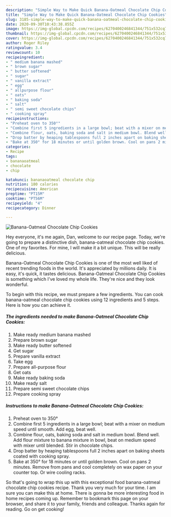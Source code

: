 ```yaml
---
description: "Simple Way to Make Quick Banana-Oatmeal Chocolate Chip Cookies"
title: "Simple Way to Make Quick Banana-Oatmeal Chocolate Chip Cookies"
slug: 3185-simple-way-to-make-quick-banana-oatmeal-chocolate-chip-cookies
date: 2020-09-30T10:43:38.855Z
image: https://img-global.cpcdn.com/recipes/6270400246841344/751x532cq70/banana-oatmeal-chocolate-chip-cookies-recipe-main-photo.jpg
thumbnail: https://img-global.cpcdn.com/recipes/6270400246841344/751x532cq70/banana-oatmeal-chocolate-chip-cookies-recipe-main-photo.jpg
cover: https://img-global.cpcdn.com/recipes/6270400246841344/751x532cq70/banana-oatmeal-chocolate-chip-cookies-recipe-main-photo.jpg
author: Roger Riley
ratingvalue: 3.4
reviewcount: 10
recipeingredient:
- " medium banana mashed"
- " brown sugar"
- " butter softened"
- " sugar"
- " vanilla extract"
- " egg"
- " allpurpose flour"
- " oats"
- " baking soda"
- " salt"
- " semi sweet chocolate chips"
- " cooking spray"
recipeinstructions:
- "Preheat oven to 350°"
- "Combine first 5 ingredients in a large bowl; beat with a mixer on medium speed until smooth. Add egg, beat well."
- "Combine flour, oats, baking soda and salt in medium bowl. Blend well. Add flour mixture to banana mixture in bowl, beat on medium speed with mixer until blended. Stir in chocolate chips."
- "Drop batter by heaping tablespoons full 2 inches apart on baking sheets coated with cooking spray."
- "Bake at 350° for 18 minutes or until golden brown. Cool on pans 2 minutes. Remove from pans and cool completely on wax paper on your counter top. Or wire cooling racks."
categories:
- Recipe
tags:
- bananaoatmeal
- chocolate
- chip

katakunci: bananaoatmeal chocolate chip 
nutrition: 180 calories
recipecuisine: American
preptime: "PT15M"
cooktime: "PT56M"
recipeyield: "4"
recipecategory: Dinner

---
```



![Banana-Oatmeal Chocolate Chip Cookies](https://img-global.cpcdn.com/recipes/6270400246841344/751x532cq70/banana-oatmeal-chocolate-chip-cookies-recipe-main-photo.jpg)

Hey everyone, it's me again, Dan, welcome to our recipe page. Today, we're going to prepare a distinctive dish, banana-oatmeal chocolate chip cookies. One of my favorites. For mine, I will make it a bit unique. This will be really delicious.



Banana-Oatmeal Chocolate Chip Cookies is one of the most well liked of recent trending foods in the world. It's appreciated by millions daily. It is easy, it's quick, it tastes delicious. Banana-Oatmeal Chocolate Chip Cookies is something which I've loved my whole life. They're nice and they look wonderful.


To begin with this recipe, we must prepare a few ingredients. You can cook banana-oatmeal chocolate chip cookies using 12 ingredients and 5 steps. Here is how you can achieve it.

<!--inarticleads1-->

##### The ingredients needed to make Banana-Oatmeal Chocolate Chip Cookies:

1. Make ready  medium banana mashed
1. Prepare  brown sugar
1. Make ready  butter softened
1. Get  sugar
1. Prepare  vanilla extract
1. Take  egg
1. Prepare  all-purpose flour
1. Get  oats
1. Make ready  baking soda
1. Make ready  salt
1. Prepare  semi sweet chocolate chips
1. Prepare  cooking spray




<!--inarticleads2-->

##### Instructions to make Banana-Oatmeal Chocolate Chip Cookies:

1. Preheat oven to 350°
1. Combine first 5 ingredients in a large bowl; beat with a mixer on medium speed until smooth. Add egg, beat well.
1. Combine flour, oats, baking soda and salt in medium bowl. Blend well. Add flour mixture to banana mixture in bowl, beat on medium speed with mixer until blended. Stir in chocolate chips.
1. Drop batter by heaping tablespoons full 2 inches apart on baking sheets coated with cooking spray.
1. Bake at 350° for 18 minutes or until golden brown. Cool on pans 2 minutes. Remove from pans and cool completely on wax paper on your counter top. Or wire cooling racks.




So that's going to wrap this up with this exceptional food banana-oatmeal chocolate chip cookies recipe. Thank you very much for your time. I am sure you can make this at home. There is gonna be more interesting food in home recipes coming up. Remember to bookmark this page on your browser, and share it to your family, friends and colleague. Thanks again for reading. Go on get cooking!
